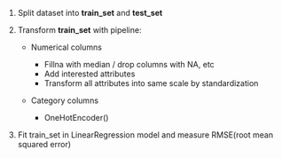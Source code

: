 1. Split dataset into **train_set** and **test_set**

2. Transform **train_set** with pipeline:

   + Numerical columns 
     + Fillna with median / drop columns with NA, etc
     + Add interested attributes 
     + Transform all attributes into same scale by standardization

   + Category columns
     + OneHotEncoder()

3. Fit train_set in LinearRegression model and measure RMSE(root mean squared error)

   
